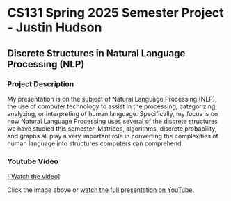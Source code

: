 # CS131 Spring 2025 Semester Project - Justin Hudson
## Discrete Structures in Natural Language Processing (NLP)
### Project Description
My presentation is on the subject of Natural Language Processing (NLP), the use of computer technology to assist in the processing, categorizing, analyzing, or interpreting of human language. Specifically, my focus is on how Natural Language Processing uses several of the discrete structures we have studied this semester. Matrices, algorithms, discrete probability, and graphs all play a very important role in converting the complexities of human language into structures computers can comprehend.

### Youtube Video
[![Watch the video]](https://www.youtube.com/watch?v=CixG_yr5UVM)

Click the image above or [watch the full presentation on YouTube](https://www.youtube.com/watch?v=CixG_yr5UVM).
